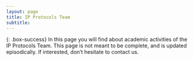 ```yaml
---
layout: page
title: IP Protocols Team
subtitle: 
---
```


{: .box-success}
In this page you will find about  academic activities of the IP Protocols Team. This page is not meant to be complete, and is updated  episodically. If interested, don’t hesitate to  contact us.

